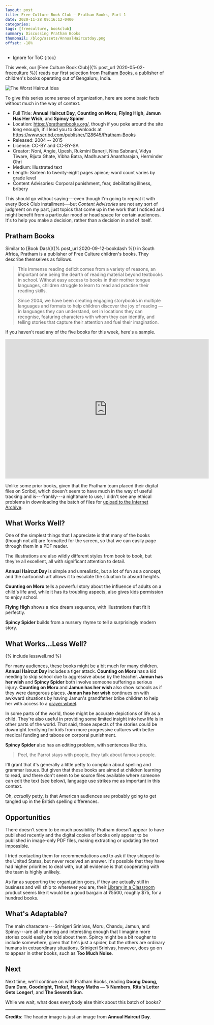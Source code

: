 ```yaml
---
layout: post
title: Free Culture Book Club — Pratham Books, Part 1
date: 2020-11-28 09:16:12-0400
categories:
tags: [freeculture, bookclub]
summary: Discussing Pratham Books
thumbnail: /blog/assets/AnnualHaircutday.png
offset: -18%
---
```


* Ignore for ToC
{:toc}

This week, our [Free Culture Book Club]({% post_url 2020-05-02-freeculture %}) reads our first selection from [Pratham Books](), a publisher of children's books operating out of Bengaluru, India.

![The Worst Haircut Idea](/blog/assets/AnnualHaircutday.png "The Worst Haircut Idea")

To give this series some sense of organization, here are some basic facts without much in the way of context.

 * Full Title:  **Annual Haircut Day**, **Counting on Moru**, **Flying High**, **Jamun Has Her Wish**, and **Spincy Spider**
 * Location:  <https://prathambooks.org/>, though if you poke around the site long enough, it'll lead you to downloads at <https://www.scribd.com/publisher/128645/Pratham-Books>
 * Released:  2004 -- 2015
 * License:  CC-BY and CC-BY-SA
 * Creator:  Noni, Angie, Upesh, Rukmini Banerji, Nina Sabnani, Vidya Tiware, Rijuta Ghate, Vibha Batra, Madhuvanti Anantharajan, Herminder Ohri
 * Medium:  Illustrated text
 * Length:  Sixteen to twenty-eight pages apiece; word count varies by grade level
 * Content Advisories:  Corporal punishment, fear, debilitating illness, bribery

This should go without saying---even though I'm going to repeat it with every Book Club installment---but *Content Advisories* are not any sort of judgment on my part, just topics that come up in the work that I noticed and might benefit from a particular mood or head space for certain audiences.  It's to help you make a decision, rather than a decision in and of itself.

## Pratham Books

Similar to [Book Dash]({% post_url 2020-09-12-bookdash %}) in South Africa, Pratham is a publisher of Free Culture children's books.  They describe themselves as follows.

 > This immense reading deficit comes from a variety of reasons, an important one being the dearth of reading material beyond textbooks in school. Without easy access to books in their mother tongue languages, children struggle to learn to read and practise their reading skills.
 >
 > Since 2004, we have been creating engaging storybooks in multiple languages and formats to help children discover the joy of reading — in languages they can understand, set in locations they can recognise, featuring characters with whom they can identify, and telling stories that capture their attention and fuel their imagination.

If you haven't read any of the five books for this week, here's a sample.

<iframe
  src="https://archive.org/download/counting-on-moru/Annual-Haircut-Day-English.pdf"
  width="640"
  height="439"
  frameborder="0"
  webkitallowfullscreen="true"
  mozallowfullscreen="true"
  allowfullscreen
>
</iframe>

Unlike some prior books, given that the Pratham team placed their digital files on Scribd, which doesn't seem to have much in the way of useful tracking and is---frankly---a nightmare to use, I didn't see any ethical problems in downloading the batch of files for [upload to the Internet Archive](https://archive.org/details/counting-on-moru/).

## What Works Well?

One of the simplest things that I appreciate is that many of the books (though not all) are formatted for the screen, so that we can easily page through them in a PDF reader.

The illustrations are also wildly different styles from book to book, but they're all excellent, all with significant attention to detail.

**Annual Haircut Day** is simple and unrealistic, but a lot of fun as a concept, and the cartoonish art allows it to escalate the situation to absurd heights.

**Counting on Moru** tells a powerful story about the influence of adults on a child's life and, while it has its troubling aspects, also gives kids permission to enjoy school.

**Flying High** shows a nice dream sequence, with illustrations that fit it perfectly.

**Spincy Spider** builds from a nursery rhyme to tell a surprisingly modern story.

## What Works...Less Well?

{% include lesswell.md %}

For many audiences, these books might be a bit much for many children.  **Annual Haircut Day** includes a tiger attack.  **Counting on Moru** has a kid needing to skip school due to aggressive abuse by the teacher.  **Jamun has her wish** and **Spincy Spider** both involve someone suffering a serious injury.  **Counting on Moru** and **Jamun has her wish** also show schools as if they were dangerous places.  **Jamun has her wish** continues on with awkward situations by having Jamun's grandfather bribe children to help her with access to a [prayer wheel](https://en.wikipedia.org/wiki/Prayer_wheel).

In some parts of the world, those might be accurate depictions of life as a child.  They're also useful in providing some limited insight into how life is in other parts of the world.  That said, those aspects of the stories could be downright terrifying for kids from more progressive cultures with better medical funding and taboos on corporal punishment.

**Spincy Spider** also has an editing problem, with sentences like this.

 > Peel, the Parrot stays with people, they talk about famous people.

I'll grant that it's generally a little petty to complain about spelling and grammar issues.  But given that these books are aimed at children learning to read, *and* there don't seem to be source files available where someone can edit the text (see below), language use strikes me as important in this context.

Oh, *actually* petty, is that American audiences are probably going to get tangled up in the British spelling differences.

## Opportunities

There doesn't seem to be much possibility.  Pratham doesn't appear to have published recently and the digital copies of books only appear to be published in image-only PDF files, making extracting or updating the text impossible.

I tried contacting them for recommendations and to ask if they shipped to the United States, but never received an answer.  It's possible that they have had higher priorities to deal with, but all evidence is that cooperating with the team is highly unlikely.

As far as supporting the organization goes, if they are actually still in business and will ship to wherever you are, their [Library in a Classroom](https://store.prathambooks.org/productDetails?library-in-a-classroom-English) product seems like it would be a good bargain at ₹5500, roughly $75, for a hundred books.

## What's Adaptable?

The main characters---Srinigeri Srinivas, Moru, Chandu, Jamun, and Spincy---are all charming and interesting enough that I imagine more stories could easily be told about them.  Spincy might be a bit rougher to include somewhere, given that he's just a spider, but the others are ordinary humans in extraordinary situations.  Srinigeri Srinivas, however, does go on to appear in other books, such as **Too Much Noise**.

## Next

Next time, we'll continue on with Pratham Books, reading **Doong Doong, Dum Dum**, **Goodnight, Tinku!**, **Happy Maths — 1:  Numbers**, **Ritu's Letter Gets Longer!**, and **The Seventh Sun**.

While we wait, what does everybody else think about this batch of books?

* * *

**Credits**:  The header image is just an image from **Annual Haircut Day**.
